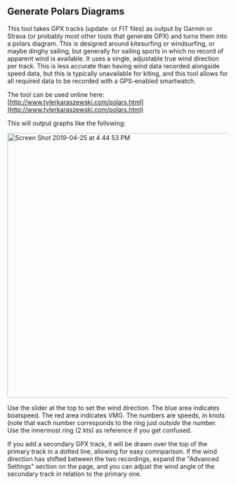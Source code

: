 Generate Polars Diagrams
------------------------

This tool takes GPX tracks (update: or FIT files) as output by Garmin or Strava (or probably most other tools that generate GPX) and turns them into a polars diagram. This is designed around kitesurfing or windsurfing, or maybe dinghy sailing, but generally for sailing sports in which no record of apparent wind is available. It uses a single, adjustable true wind direction per track. This is less accurate than having wind data recorded alongside speed data, but this is typically unavailable for kiting, and this tool allows for all required data to be recorded with a GPS-enabled smartwatch.

The tool can be used online here: [http://www.tylerkaraszewski.com/polars.html](http://www.tylerkaraszewski.com/polars.html)

This will output graphs like the following:

<img width="602" alt="Screen Shot 2019-04-25 at 4 44 53 PM" src="https://user-images.githubusercontent.com/705000/56774921-81544c80-6779-11e9-9863-930adabeeaf0.png">

Use the slider at the top to set the wind direction. The blue area indicates boatspeed. The red area indicates VMG. The numbers are speeds, in knots (note that each number corresponds to the ring just *outside* the number. Use the innermost ring (2 kts) as reference if you get confused.

If you add a secondary GPX track, it will be drawn over the top of the primary track in a dotted line, allowing for easy comnparison. If the wind direction has shifted between the two recordings, expand the "Advanced Settings" section on the page, and you can adjust the wind angle of the secondary track in relation to the primary one. 
